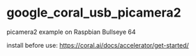 # google_coral_usb_picamera2
picamera2 example on Raspbian Bullseye 64

install before use:
https://coral.ai/docs/accelerator/get-started/
